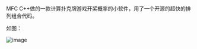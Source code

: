 MFC C++做的一款计算扑克牌游戏开奖概率的小软件，用了一个开源的超快的排列组合代码。

如图：

![image](https://github.com/jlygit/some_personal_project/blob/master/ui_show/puke.png)
